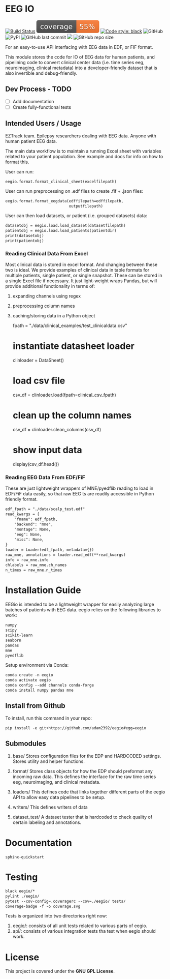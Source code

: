 # EEG IO
[![Build Status](https://travis-ci.com/adam2392/eegio.svg?token=6sshyCajdyLy6EhT8YAq&branch=master)](https://travis-ci.com/adam2392/eegio)
[![Coverage Status](./coverage.svg)](./coverage.svg)
[![Code style: black](https://img.shields.io/badge/code%20style-black-000000.svg)](https://github.com/ambv/black)
![GitHub](https://img.shields.io/github/license/adam2392/eegio)
![PyPI](https://img.shields.io/pypi/v/eegio)
![GitHub last commit](https://img.shields.io/github/last-commit/adam2392/eegio)
<a href="https://codeclimate.com/github/adam2392/eegio/maintainability"><img src="https://api.codeclimate.com/v1/badges/2c7d5910e89350b967c8/maintainability" /></a>
![GitHub repo size](https://img.shields.io/github/repo-size/adam2392/eegio)

For an easy-to-use API interfacing with EEG data in EDF, or FIF format.

This module stores the code for IO of EEG data for human patients, and pipelining code to convert clinical center data (i.e. time series eeg, neuroimaging, clinical metadata) into a developer-friendly dataset that is also invertible and debug-friendly.

## Dev Process - TODO

- [ ] Add documentation
- [ ] Create fully-functional tests

## Intended Users / Usage

EZTrack team. Epilepsy researchers dealing with EEG data. Anyone with human patient EEG data. 

The main data workflow is to maintain a running Excel sheet with variables related to your patient population. 
See example and docs for info on how to format this.

User can run:

    eegio.format.format_clinical_sheet(excelfilepath)

User can run preprocessing on .edf files to create .fif + .json files:

    eegio.format.format_eegdata(edffilepath=edffilepath,
                                outputfilepath)
                                
User can then load datasets, or patient (i.e. grouped datasets) data:

    datasetobj = eegio.load.load_dataset(datasetfilepath)
    patientobj = eegio.load.load_patients(patientdir)
    print(datasetobj)
    print(patientobj)
    
### Reading Clinical Data From Excel
Most clinical data is stored in excel format. And changing between these two is ideal. We provide examples of
clinical data in table formats for multiple patients, single patient, or single snapshot. These
can be stored in a single Excel file if necessary. It just light-weight wraps Pandas, but
will provide additional functionality in terms of:

1. expanding channels using regex
2. preprocessing column names
3. caching/storing data in a Python object


    fpath = "./data/clinical_examples/test_clinicaldata.csv"
    # instantiate datasheet loader
    clinloader = DataSheet()

    # load csv file
    csv_df = clinloader.load(fpath=clinical_csv_fpath)

    # clean up the column names
    csv_df = clinloader.clean_columns(csv_df)
    
    # show input data
    display(csv_df.head())
    
### Reading EEG Data From EDF/FiF
These are just lightweight wrappers of MNE/pyedflib reading to load in EDF/FiF data
easily, so that raw EEG ts are readily accessible in Python friendly format.    

    edf_fpath = "./data/scalp_test.edf"
    read_kwargs = {
        "fname": edf_fpath,
        "backend": "mne",
        "montage": None,
        "eog": None,
        "misc": None,
    }
    loader = Loader(edf_fpath, metadata={})
    raw_mne, annotations = loader.read_edf(**read_kwargs)
    info = raw_mne.info
    chlabels = raw_mne.ch_names
    n_times = raw_mne.n_times

# Installation Guide
EEGio is intended to be a lightweight wrapper for easily analyzing large batches of patients with EEG data. eegio relies on the following libraries to work:

    numpy
    scipy
    scikit-learn
    seaborn
    pandas
    mne
    pyedflib
    
Setup environment via Conda:


    conda create -n eegio
    conda activate eegio
    conda config --add channels conda-forge
    conda install numpy pandas mne
    
## Install from Github
To install, run this command in your repo:

    pip install -e git+https://github.com/adam2392/eegio#egg=eegio


## Submodules
1. base/
Stores configuration files for the EDP and HARDCODED settings. Stores utility and helper functions.

2. format/
Stores class objects for how the EDP should preformat any incoming raw data. This defines the interface for the raw time series eeg, neuroimaging, and clinical metadata.

3. loaders/
This defines code that links together different parts of the eegio API to allow easy data pipelines to be setup.

4. writers/
This defines writers of data

5. dataset_test/
A dataset tester that is hardcoded to check quality of certain labeling and annotations.

# Documentation

    sphinx-quickstart
    

# Testing

    black eegio/*
    pylint ./eegio/
    pytest --cov-config=.coveragerc --cov=./eegio/ tests/
    coverage-badge -f -o coverage.svg

Tests is organized into two directories right now: 
1. eegio/: consists of all unit tests related to various parts of eegio.
2. api/: consists of various integration tests tha test when eegio should work.

# License

This project is covered under the **GNU GPL License**.